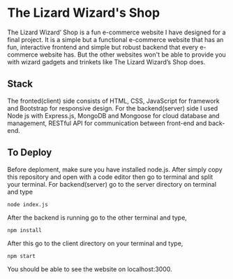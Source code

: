 # The Lizard Wizard's Shop
The Lizard Wizard’ Shop is a fun e-commerce website I have designed for a final project. It is a simple but a functional e-commerce website that has an fun, interactive frontend and simple but robust backend that every e-commerce website has. But the other websites won't be able to provide you with wizard gadgets and trinkets like The Lizard Wizard’s Shop does. 

## Stack
 The fronted(client) side consists of HTML, CSS, JavaScript for framework and Bootstrap for responsive design. For the backend(server) side I used Node js with Express.js, MongoDB and Mongoose for cloud database and management, RESTful API for communication between front-end and back-end. 

## To Deploy
Before deploment, make sure you have installed node.js. After simply copy this repository and open with a code editor then go to terminal and split your terminal. For backend(server) go to the server directory on terminal and type 

   
    node index.js
   
After the backend is running go to the other terminal and type, 

    
    npm install
    
After this go to the client directory on your terminal and type,

   
    npm start
   
You should be able to see the website on localhost:3000.


